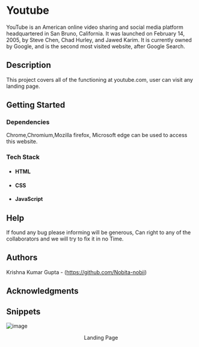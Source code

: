 # Youtube
YouTube is an American online video sharing and social media platform headquartered in San Bruno, California. It was launched on February 14, 2005, by Steve Chen, Chad Hurley, and Jawed Karim. It is currently owned by Google, and is the second most visited website, after Google Search.

## Description

This project covers all of the functioning at youtube.com, user can visit any landing page.  

## Getting Started

### Dependencies

Chrome,Chromium,Mozilla firefox, Microsoft edge can be used to access this website.

### Tech Stack

* #### HTML

* #### CSS

* #### JavaScript


## Help

If found any bug please informing will be generous, Can right to any of the collaborators and we will try to fix it in no Time.

## Authors

Krishna Kumar Gupta - (https://github.com/Nobita-nobii)

## Acknowledgments

## Snippets

![image](![image]([https://user-images.githubusercontent.com/65751330/171203608-18cf5430-fdcd-4e2e-8be3-a3fd0c3e5396.png](https://drive.google.com/file/d/1jnPyQLtsD4SBCv73Qv4vJAPpSRgLNRSW/view)))
<p align="center">Landing Page</p>
 
